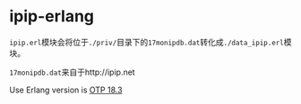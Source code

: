 # ipip-erlang
`ipip.erl`模块会将位于`./priv/`目录下的`17monipdb.dat`转化成`./data_ipip.erl`模块。

`17monipdb.dat`来自于http://ipip.net

Use Erlang version is [OTP 18.3](http://www.erlang.org/downloads/18.3)

